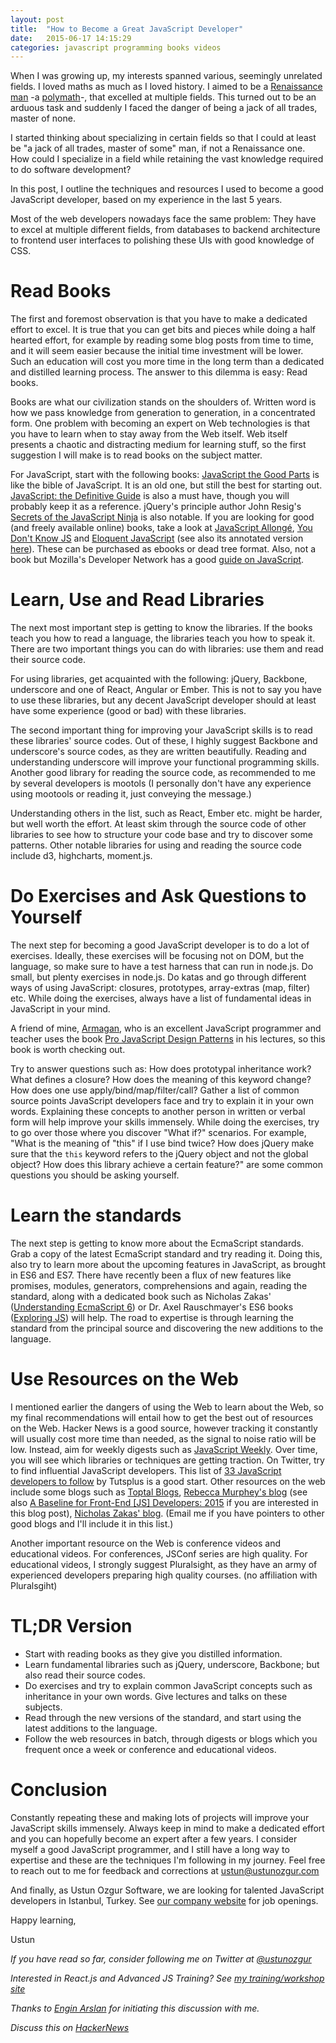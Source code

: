 ```yaml
---
layout: post
title:  "How to Become a Great JavaScript Developer"
date:   2015-06-17 14:15:29
categories: javascript programming books videos
---
```


When I was growing up, my interests spanned various, seemingly unrelated
fields. I loved maths as much as I loved history. I aimed to be a [Renaissance
man](https://en.wikipedia.org/wiki/Renaissance_Man) -a [polymath](https://en.wikipedia.org/wiki/Polymath)-, that excelled at multiple fields. This turned out to be an
arduous task and suddenly I faced the danger of being a jack of all trades,
master of none.

I started thinking about specializing in certain fields so that I could at
least be "a jack of all trades, master of some" man, if not a Renaissance
one. How could I specialize in a field while retaining the vast knowledge
required to do software development?

In this post, I outline the techniques and resources I used to become a good
JavaScript developer, based on my experience in the last 5 years.

Most of the web developers nowadays face the same problem: They have to excel
at multiple different fields, from databases to backend architecture to
frontend user interfaces to polishing these UIs with good knowledge of CSS.

# Read Books
The first and foremost observation is that you have to make a dedicated effort
to excel. It is true that you can get bits and pieces while doing a half
hearted effort, for example by reading some blog posts from time to time, and
it will seem easier because the initial time investment will be lower. Such an
education will cost you more time in the long term than a dedicated and
distilled learning process. The answer to this dilemma is easy: Read books.

Books are what our civilization stands on the shoulders of. Written word is
how we pass knowledge from generation to generation, in a concentrated
form. One problem with becoming an expert on Web technologies is that you have
to learn when to stay away from the Web itself. Web itself presents a chaotic
and distracting medium for learning stuff, so the first suggestion I will make
is to read books on the subject matter.

For JavaScript, start with the following books: [JavaScript the Good Parts](http://shop.oreilly.com/product/9780596517748.do) is
like the bible of JavaScript. It is an old one, but still the best for
starting out. [JavaScript: the Definitive Guide](http://shop.oreilly.com/product/9780596805531.do) is also a must have, though you
will probably keep it as a reference. jQuery's principle author John Resig's
[Secrets of the JavaScript Ninja](www.manning.com/resig/) is also notable. If
you are looking for good (and freely available online) books, take a look at
[JavaScript Allongé](https://leanpub.com/javascript-allonge/),
[You Don't Know JS](https://github.com/getify/You-Dont-Know-JS) and
[Eloquent JavaScript](http://eloquentjavascript.net/) (see also its annotated version [here](https://watchandcode.com/courses/eloquent-javascript-the-annotated-version)). These can be purchased
as ebooks or dead tree format. Also, not a book but Mozilla's Developer
Network has a good
[guide on JavaScript](https://developer.mozilla.org/en-US/docs/Web/JavaScript/Guide).

# Learn, Use and Read Libraries

The next most important step is getting to know the libraries. If the books
teach you how to read a language, the libraries teach you how to speak
it. There are two important things you can do with libraries: use them and
read their source code.

For using libraries, get acquainted with the following: jQuery, Backbone,
underscore and one of React, Angular or Ember. This is not to say you have to
use these libraries, but any decent JavaScript developer should at least have
some experience (good or bad) with these libraries.

The second important thing for improving your JavaScript skills is to read
these libraries' source codes. Out of these, I highly suggest Backbone and
underscore's source codes, as they are written beautifully. Reading and
understanding underscore will improve your functional programming
skills. Another good library for reading the source code, as recommended to me
by several developers is mootols (I personally don't have any experience using
mootools or reading it, just conveying the message.)

Understanding others in the list, such as React, Ember etc. might be harder,
but well worth the effort. At least skim through the source code of other
libraries to see how to structure your code base and try to discover some
patterns. Other notable libraries for using and reading the source code
include d3, highcharts, moment.js.

# Do Exercises and Ask Questions to Yourself

The next step for becoming a good JavaScript developer is to do a lot of
exercises. Ideally, these exercises will be focusing not on DOM, but the
language, so make sure to have a test harness that can run in node.js. Do
small, but plenty exercises in node.js. Do katas and go through different ways
of using JavaScript: closures, prototypes, array-extras (map, filter)
etc. While doing the exercises, always have a list of fundamental ideas in
JavaScript in your mind.

A friend of mine, [Armagan](http://arm.ag/), who is an excellent JavaScript programmer and
teacher uses the book
[Pro JavaScript Design Patterns](http://www.apress.com/9781590599082) in his
lectures, so this book is worth checking out.

Try to answer questions such as: How does prototypal inheritance work? What
defines a closure? How does the meaning of this keyword change? How does one
use apply/bind/map/filter/call? Gather a list of common source points
JavaScript developers face and try to explain it in your own words. Explaining
these concepts to another person in written or verbal form will help improve
your skills immensely. While doing the exercises, try to go over those where
you discover "What if?" scenarios. For example, "What is the meaning of "this"
if I use bind twice? How does jQuery make sure that the `this` keyword refers
to the jQuery object and not the global object? How does this library achieve
a certain feature?" are some common questions you should be asking yourself.

# Learn the standards

The next step is getting to know more about the EcmaScript standards. Grab a
copy of the latest EcmaScript standard and try reading it. Doing this, also
try to learn more about the upcoming features in JavaScript, as brought in ES6
and ES7. There have recently been a flux of new features like promises,
modules, generators, comprehensions and again, reading the standard, along
with a dedicated book such as Nicholas Zakas'
([Understanding EcmaScript 6](https://leanpub.com/understandinges6)) or
Dr. Axel Rauschmayer's ES6 books ([Exploring JS](http://exploringjs.com/))
will help. The road to expertise is through learning the standard from the
principal source and discovering the new additions to the language.


# Use Resources on the Web

I mentioned earlier the dangers of using the Web to learn about the Web, so my
final recommendations will entail how to get the best out of resources on the
Web. Hacker News is a good source, however tracking it constantly will usually
cost more time than needed, as the signal to noise ratio will be low. Instead,
aim for weekly digests such as [JavaScript Weekly](http://javascriptweekly.com/). Over time, you will see
which libraries or techniques are getting traction. On Twitter, try to find
influential JavaScript developers. This list of
[33 JavaScript developers to follow](http://code.tutsplus.com/articles/33-developers-you-must-subscribe-to-as-a-javascript-junkie--net-18151)
by Tutsplus is a good start. Other resources on the web include some blogs
such as [Toptal Blogs](http://www.toptal.com/section/front-end),
[Rebecca Murphey's blog](http://rmurphey.com/) (see also
[A Baseline for Front-End [JS] Developers:
2015](http://rmurphey.com/blog/2015/03/23/a-baseline-for-front-end-developers-2015/)
if you are interested in this blog post),
[Nicholas Zakas' blog](http://www.nczonline.net/). (Email me if you have
pointers to other good blogs and I'll include it in this list.)

Another important resource on the Web is conference videos and educational videos. For conferences, JSConf series are high quality. For educational videos, I strongly suggest Pluralsight, as they have an army of experienced developers preparing high quality courses. (no affiliation with Pluralsgiht)

# TL;DR Version

- Start with reading books as they give you distilled information.
- Learn fundamental libraries such as jQuery, underscore, Backbone; but also read their source codes.
- Do exercises and try to explain common JavaScript concepts such as inheritance in your own words. Give lectures and talks on these subjects.
- Read through the new versions of the standard, and start using the latest additions to the language.
- Follow the web resources in batch, through digests or blogs which you frequent once a week or conference and educational videos.

# Conclusion
Constantly repeating these and making lots of projects will improve
your JavaScript skills immensely. Always keep in mind to make a dedicated
effort and you can hopefully become an expert after a few years. I consider myself a good JavaScript programmer, and I still have a long way to expertise and these are the techniques I'm following in my journey. Feel free to reach out to me for feedback and corrections at <a mailto="ustun@ustunozgur.com ">ustun@ustunozgur.com</a>

And finally, as Ustun Ozgur Software, we are looking for talented JavaScript developers in Istanbul, Turkey. See [our company website](http://ustunozgur.com) for job openings.

Happy learning,

Ustun

*If you have read so far, consider following me on Twitter at [@ustunozgur](http://twitter.com/ustunozgur)*

*Interested in React.js and Advanced JS Training? See [my training/workshop site](http://reactjs-workshops.com)*


*Thanks to [Engin Arslan](http://enginarslan.com/) for initiating this discussion with me.*

*Discuss this on [HackerNews](https://news.ycombinator.com/item?id=9731230)*
